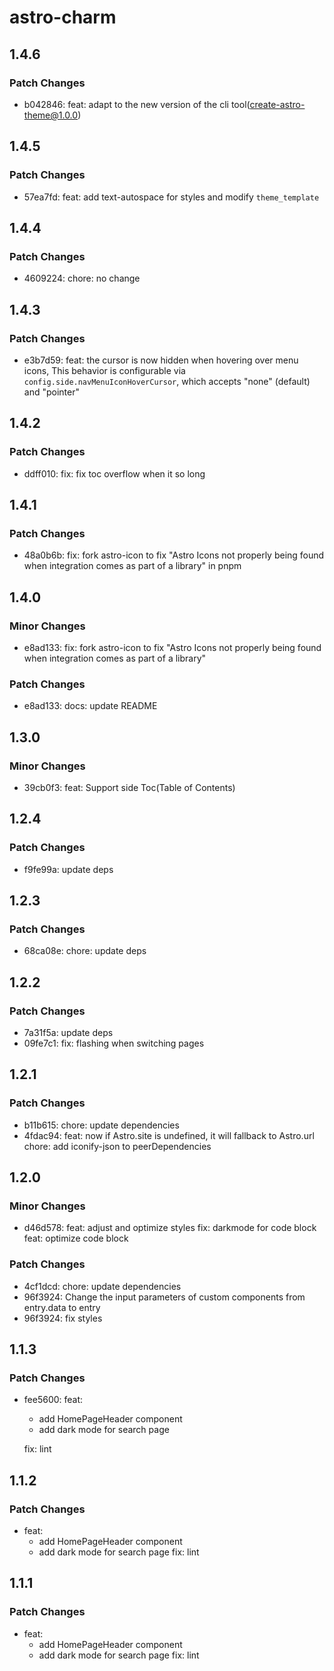 # astro-charm

## 1.4.6

### Patch Changes

- b042846: feat: adapt to the new version of the cli tool(create-astro-theme@1.0.0)

## 1.4.5

### Patch Changes

- 57ea7fd: feat: add text-autospace for styles and modify `theme_template`

## 1.4.4

### Patch Changes

- 4609224: chore: no change

## 1.4.3

### Patch Changes

- e3b7d59: feat: the cursor is now hidden when hovering over menu icons,
  This behavior is configurable via `config.side.navMenuIconHoverCursor`, which accepts "none" (default) and "pointer"

## 1.4.2

### Patch Changes

- ddff010: fix: fix toc overflow when it so long

## 1.4.1

### Patch Changes

- 48a0b6b: fix: fork astro-icon to fix "Astro Icons not properly being found when integration comes as part of a library" in pnpm

## 1.4.0

### Minor Changes

- e8ad133: fix: fork astro-icon to fix "Astro Icons not properly being found when integration comes as part of a library"

### Patch Changes

- e8ad133: docs: update README

## 1.3.0

### Minor Changes

- 39cb0f3: feat: Support side Toc(Table of Contents)

## 1.2.4

### Patch Changes

- f9fe99a: update deps

## 1.2.3

### Patch Changes

- 68ca08e: chore: update deps

## 1.2.2

### Patch Changes

- 7a31f5a: update deps
- 09fe7c1: fix: flashing when switching pages

## 1.2.1

### Patch Changes

- b11b615: chore: update dependencies
- 4fdac94: feat: now if Astro.site is undefined, it will fallback to Astro.url
  chore: add iconify-json to peerDependencies

## 1.2.0

### Minor Changes

- d46d578: feat: adjust and optimize styles
  fix: darkmode for code block
  feat: optimize code block

### Patch Changes

- 4cf1dcd: chore: update dependencies
- 96f3924: Change the input parameters of custom components from entry.data to entry
- 96f3924: fix styles

## 1.1.3

### Patch Changes

- fee5600: feat:
  - add HomePageHeader component
  - add dark mode for search page

  fix: lint

## 1.1.2

### Patch Changes

- feat:
  - add HomePageHeader component
  - add dark mode for search page
    fix: lint

## 1.1.1

### Patch Changes

- feat:
  - add HomePageHeader component
  - add dark mode for search page
    fix: lint
